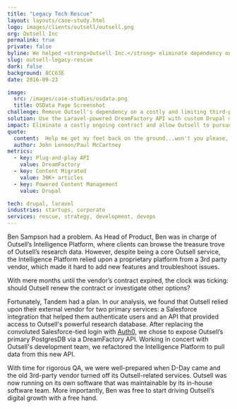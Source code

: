 ```yaml
---
title: "Legacy Tech Rescue"
layout: layouts/case-study.html
logo: images/clients/outsell/outsell.png
org: Outsell Inc
permalink: true
private: false
byline: We helped <strong>Outsell Inc.</strong> eliminate dependency on a third-party vendor by creating a new <strong>Laravel</strong>-powered API to feed an ecosystem of <strong>Drupal</strong> sites.
slug: outsell-legacy-rescue
dark: false
background: 8CC63E
date: 2016-09-23

image:
  src: /images/case-studies/osdata.png
  title: OSData Page Screenshot
challenge: Remove Outsell's dependency on a costly and limiting third-party API.
solution: Use the Laravel-powered DreamFactory API with custom Drupal modules to distribute data.
impact: Eliminate a costly ongoing contract and allow Outsell to pursue new development directions with in-house resources.
quote:
  content:  Help me get my feet back on the ground...won't you please, please help me?
  author: John Lennon/Paul McCartney
metrics:
  - key: Plug-and-play API
    value: DreamFactory
  - key: Content Migrated
    value: 30K+ articles
  - key: Powered Content Management
    value: Drupal

tech: drupal, laravel
industries: startups, corporate
services: rescue, strategy, development, devops
---
```


Ben Sampson had a problem. As Head of Product, Ben was in charge of Outsell’s Intelligence Platform, where clients can browse the treasure trove of Outsell’s research data. However, despite being a core Outsell service, the Intelligence Platform relied upon a proprietary platform from a 3rd party vendor, which made it hard to add new features and troubleshoot issues.

With mere months until the vendor’s contract expired, the clock was ticking: should Outsell renew the contract or investigate other options?

Fortunately, Tandem had a plan. In our analysis, we found that Outsell relied upon their external vendor for two primary services: a Salesforce integration that helped them authenticate users and an API that provided access to Outsell's powerful research database. After replacing the convoluted Salesforce-tied login with [Auth0](./outsell-auth0.md), we chose to expose Outsell’s primary PostgresDB via a DreamFactory API. Working in concert with Outsell's development team, we refactored the Intelligence Platform to pull data from this new API.

With time for rigorous QA, we were well-prepared when D-Day came and the old 3rd-party vendor turned off its Outsell-related services. Outsell was now running on its own software that was maintainable by its in-house software team. More importantly, Ben was free to start driving Outsell’s digital growth with a free hand.
